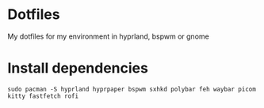 # Dotfiles
My dotfiles for my environment in hyprland, bspwm or gnome
# Install dependencies
```
sudo pacman -S hyprland hyprpaper bspwm sxhkd polybar feh waybar picom kitty fastfetch rofi
```
